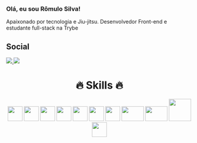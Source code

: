 ### Olá, eu sou Rômulo Silva!

Apaixonado por tecnologia e Jiu-jitsu. Desenvolvedor Front-end e estudante full-stack na Trybe

## Social
<a href="https://www.linkedin.com/in/romulo-silva-4164301a7/" target="_blank">
  <img src="https://img.shields.io/badge/LinkedIn-0077B5?style=for-the-badge&logo=linkedin&logoColor=white" />
</a>
<a href="https://www.instagram.com/rrod.silva/" target="_blank">
  <img src="https://img.shields.io/badge/Instagram-E4405F?style=for-the-badge&logo=instagram&logoColor=white" />
</a>

<h1
text-decoration-style="none"
align="center"
>
  🔥 Skills 🔥
</h1>

<div display="inline_block" align="center">
<img width="40" height="40" src="https://cdn.jsdelivr.net/gh/devicons/devicon/icons/typescript/typescript-original.svg" />
<img
src="https://cdn.jsdelivr.net/gh/devicons/devicon/icons/javascript/javascript-original.svg"
width="40"
height="40"
/>
<img width="40" height="40" src="https://cdn.jsdelivr.net/gh/devicons/devicon/icons/css3/css3-original.svg" />
<img width="40" height="40" src="https://cdn.jsdelivr.net/gh/devicons/devicon/icons/html5/html5-original.svg" />
<img width="40" height"40" src="https://cdn.jsdelivr.net/gh/devicons/devicon/icons/react/react-original.svg" />
<img width="40" height="40" src="https://cdn.jsdelivr.net/gh/devicons/devicon/icons/redux/redux-original.svg" />
<img width="40" height="40" src="https://cdn.jsdelivr.net/gh/devicons/devicon/icons/typescript/typescript-original.svg" />
<img width="60" height="40" src="https://cdn.jsdelivr.net/gh/devicons/devicon/icons/nodejs/nodejs-original.svg" />
<img width="60" height="40" src="https://cdn.jsdelivr.net/gh/devicons/devicon/icons/express/express-original-wordmark.svg" />
<img width="60" height="60" src="https://cdn.jsdelivr.net/gh/devicons/devicon/icons/mysql/mysql-original-wordmark.svg" />
<img width="40" height="40" src="https://cdn.jsdelivr.net/gh/devicons/devicon/icons/sequelize/sequelize-original.svg" />
</div>

